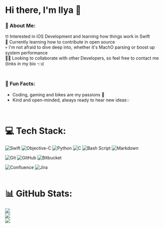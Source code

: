 # Hi there, I'm Ilya 👋

### 👀 About Me:
🤓 Interested in iOS Development and learning how things work in Swift</br>
🌱 Currently learning how to contribute in open source</br>
💀 I'm not afraid to dive deep into, whether it's MachO parsing or boost up system performance</br>
🤝🏻 Looking to collaborate with other Developers, so feel free to contact me (links in my bio 👈)</br>
</br>

### 🧩 Fun Facts:
- Coding, gaming and bikes are my passions 💚
- Kind and open-minded, always ready to hear new ideas💡
</br>

# 💻 Tech Stack:
![Swift](https://img.shields.io/badge/swift-F54A2A?style=flat&logo=swift&logoColor=white)
![Objective-C](https://img.shields.io/badge/OBJECTIVE--C-%233A95E3.svg?style=flat&logo=apple&logoColor=white)
![Python](https://img.shields.io/badge/python-3670A0?style=flat&logo=python&logoColor=ffdd54)
![C](https://img.shields.io/badge/c-%2300599C.svg?style=flat&logo=c&logoColor=white)
![Bash Script](https://img.shields.io/badge/bash_script-%23121011.svg?style=flat&logo=gnu-bash&logoColor=white)
![Markdown](https://img.shields.io/badge/markdown-%23000000.svg?style=flat&logo=markdown&logoColor=white)

![Git](https://img.shields.io/badge/git-%23F05033.svg?style=flat&logo=git&logoColor=white)
![GitHub](https://img.shields.io/badge/github-%23121011.svg?style=flat&logo=github&logoColor=white)
![Bitbucket](https://img.shields.io/badge/bitbucket-%230047B3.svg?style=flat&logo=bitbucket&logoColor=white)

![Confluence](https://img.shields.io/badge/confluence-%23172BF4.svg?style=flat&logo=confluence&logoColor=white)
![Jira](https://img.shields.io/badge/jira-%230A0FFF.svg?style=flat&logo=jira&logoColor=white)
</br>
</br>

# 📊 GitHub Stats:
![](https://github-readme-stats.vercel.app/api?username=MudriyIlya&theme=default&hide_border=true&include_all_commits=true&count_private=false)<br/>
![](https://nirzak-streak-stats.vercel.app/?user=MudriyIlya&theme=default&hide_border=true)<br/>
![](https://github-readme-stats.vercel.app/api/top-langs/?username=MudriyIlya&theme=default&hide_border=true&include_all_commits=true&count_private=false&layout=compact)
